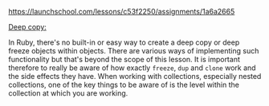 https://launchschool.com/lessons/c53f2250/assignments/1a6a2665

<u>Deep copy:</u>

In Ruby, there's no built-in or easy way to create a deep copy or deep freeze objects within objects. There are various ways of implementing such functionality but that's beyond the scope of this lesson. It is important therefore to really be aware of how exactly `freeze`, `dup` and `clone` work and the side effects they have. When working with collections, especially nested collections, one of the key things to be aware of is the level within the collection at which you are working.

